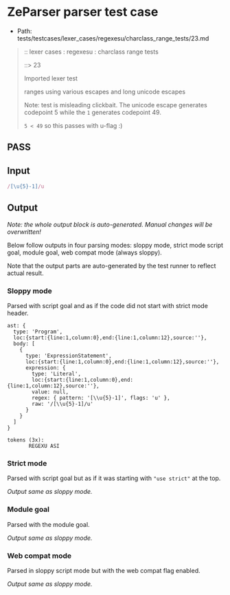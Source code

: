 # ZeParser parser test case

- Path: tests/testcases/lexer_cases/regexesu/charclass_range_tests/23.md

> :: lexer cases : regexesu : charclass range tests
>
> ::> 23
>
> Imported lexer test
>
> ranges using various escapes and long unicode escapes
>
> Note: test is misleading clickbait. The unicode escape generates codepoint 5 while the `1` generates codepoint 49. 
>
> `5 < 49` so this passes with u-flag :)

## PASS

## Input

`````js
/[\u{5}-1]/u
`````

## Output

_Note: the whole output block is auto-generated. Manual changes will be overwritten!_

Below follow outputs in four parsing modes: sloppy mode, strict mode script goal, module goal, web compat mode (always sloppy).

Note that the output parts are auto-generated by the test runner to reflect actual result.

### Sloppy mode

Parsed with script goal and as if the code did not start with strict mode header.

`````
ast: {
  type: 'Program',
  loc:{start:{line:1,column:0},end:{line:1,column:12},source:''},
  body: [
    {
      type: 'ExpressionStatement',
      loc:{start:{line:1,column:0},end:{line:1,column:12},source:''},
      expression: {
        type: 'Literal',
        loc:{start:{line:1,column:0},end:{line:1,column:12},source:''},
        value: null,
        regex: { pattern: '[\\u{5}-1]', flags: 'u' },
        raw: '/[\\u{5}-1]/u'
      }
    }
  ]
}

tokens (3x):
       REGEXU ASI
`````

### Strict mode

Parsed with script goal but as if it was starting with `"use strict"` at the top.

_Output same as sloppy mode._

### Module goal

Parsed with the module goal.

_Output same as sloppy mode._

### Web compat mode

Parsed in sloppy script mode but with the web compat flag enabled.

_Output same as sloppy mode._
